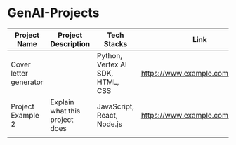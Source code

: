 # GenAI-Projects

| Project Name | Project Description | Tech Stacks | Link |
|---|---|---|---|
| Cover letter generator  |  | Python, Vertex AI SDK, HTML, CSS | https://www.example.com/project1 |
| Project Example 2 | Explain what this project does  | JavaScript, React, Node.js | https://www.example.com/project2 |
| |  |  |  |
